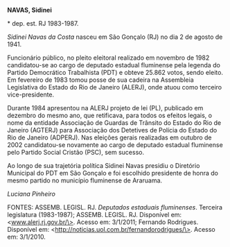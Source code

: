 **NAVAS, Sidinei**

\* dep. est. RJ 1983-1987.

*Sidinei Navas da Costa* nasceu em São Gonçalo (RJ) no dia 2 de agosto
de 1941.

Funcionário público, no pleito eleitoral realizado em novembro de 1982
candidatou-se ao cargo de deputado estadual fluminense pela legenda do
Partido Democrático Trabalhista (PDT) e obteve 25.862 votos, sendo
eleito. Em fevereiro de 1983 tomou posse de sua cadeira na Assembleia
Legislativa do Estado do Rio de Janeiro (ALERJ), onde atuou como
terceiro vice-presidente.

Durante 1984 apresentou na ALERJ projeto de lei (PL), publicado em
dezembro do mesmo ano, que retificava, para todos os efeitos legais, o
nome da entidade Associação de Guardas de Trânsito do Estado do Rio de
Janeiro (AGTERJ) para Associação dos Detetives de Polícia do Estado do
Rio de Janeiro (ADPERJ). Nas eleições gerais realizadas em outubro de
2002 candidatou-se novamente ao cargo de deputado estadual fluminense
pelo Partido Social Cristão (PSC), sem sucesso.

Ao longo de sua trajetória política Sidinei Navas presidiu o Diretório
Municipal do PDT em São Gonçalo e foi escolhido presidente de honra do
mesmo partido no município fluminense de Araruama.

*Luciana Pinheiro*

FONTES: ASSEMB. LEGISL. RJ. *Deputados estaduais fluminenses*. Terceira
legislatura (1983-1987); ASSEMB. LEGISL. RJ. Disponível em:
\<www.alerj.rj.gov.br/\>. Acesso em: 3/1/2011; Fernando Rodrigues.
Disponível em: \<http://noticias.uol.com.br/fernandorodrigues/\>. Acesso
em: 3/1/2010.
